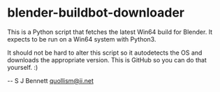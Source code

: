 # blender-buildbot-downloader
This is a Python script that fetches the latest Win64 build for Blender. It expects to be run on a Win64 system with Python3.

It should not be hard to alter this script so it autodetects the OS and downloads the appropriate version. This is GitHub so you can do that yourself. :)

-- S J Bennett <quollism@ii.net>
